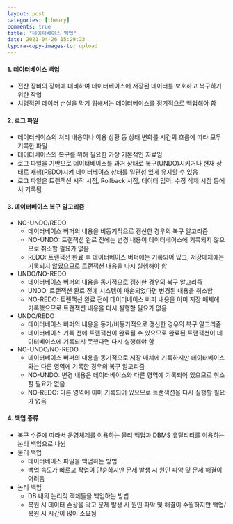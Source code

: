 ```yaml
---
layout: post
categories: [theory]
comments: true
title: "데이터베이스 백업"
date: 2021-04-26 15:29:23
typora-copy-images-to: upload
---
```


#### 1. 데이터베이스 백업

- 전산 장비의 장애에 대비하여 데이터베이스에 저장된 데이터를 보호하고 복구하기 위한 작업
- 치명적인 데이터 손실을 막기 위해서는 데이터베이스를 정기적으로 백업해야 함

#### 2. 로그 파일

- 데이터베이스의 처리 내용이나 이용 상황 등 상태 변화를 시간의 흐름에 따라 모두 기록한 파일
- 데이터베이스의 복구를 위해 필요한 가장 기본적인 자료임
- 로그 파일을 기반으로 데이터베이스를 과거 상태로 복구(UNDO)시키거나 현재 상태로 재생(REDO)시켜 데이터베이스 상태를 일관성 있게 유지할 수 있음
- 로그 파일은 트랜잭션 시작 시점, Rollback 시점, 데이터 입력, 수정 삭제 시점 등에서 기록됨

#### 3. 데이터베이스 복구 알고리즘

- NO-UNDO/REDO
  - 데이터베이스 버퍼의 내용을 비동기적으로 갱신한 경우의 복구 알고리즘
  - NO-UNDO: 트랜잭션 완료 전에는 변경 내용이 데이터베이스에 기록되지 않으므로 취소할 필요가 없음
  - REDO: 트랜잭션 완료 후 데이터베이스 버퍼에는 기록되어 있고, 저장매체에는 기록되지 않았으므로 트랜잭션 내용을 다시 실행해야 함
- UNDO/NO-REDO
  - 데이터베이스 버퍼의 내용을 동기적으로 갱신한 경우의 복구 알고리즘
  - UNDO: 트랜잭션 완료 전에 시스템이 파손되었다면 변경된 내용을 취소함
  - NO-REDO: 트랜잭션 완료 전에 데이터베이스 버퍼 내용을 이미 저장 매체에 기록했으므로 트랜잭션 내용을 다시 실행할 필요가 없음
- UNDO/REDO
  - 데이터베이스 버퍼의 내용을 동기/비동기적으로 갱신한 경우의 복구 알고리즘
  - 데이터베이스 기록 전에 트랜잭션이 완료될 수 있으므로 완료된 트랜잭션이 데이터베이스에 기록되지 못했다면 다시 실행해야 함
- NO-UNDO/NO-REDO
  - 데이터베이스 버퍼의 내용을 동기적으로 저장 매체에 기록하지만 데이터베이스와는 다른 영역에 기록한 경우의 복구 알고리즘
  - NO-UNDO: 변경 내용은 데이터베이스와 다른 영역에 기록되어 있으므로 취소할 필요가 없음
  - NO-REDO: 다른 영역에 이미 기록되어 있으므로 트랜잭션을 다시 실행할 필요가 없음

#### 4. 백업 종류

- 복구 수준에 따라서 운영체제를 이용하는 물리 백업과 DBMS 유틸리티를 이용하는 논리 백업으로 나뉨
- 물리 백업
  - 데이터베이스 파일을 백업하는 방법
  - 백업 속도가 빠르고 작업이 단순하지만 문제 발생 시 원인 파악 및 문제 해결이 어려움
- 논리 백업
  - DB 내의 논리적 객체들을 백업하는 방법
  - 복원 시 데이터 손상을 막고 문제 발생 시 원인 파악 및 해결이 수월하지만 백업/복원 시 시간이 많이 소요됨